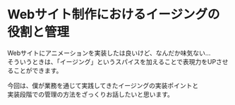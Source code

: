 # Webサイト制作におけるイージングの役割と管理

Webサイトにアニメーションを実装したは良いけど、なんだか味気ない...  
そういうときは、「イージング」というスパイスを加えることで表現力をUPさせることができます。

今回は、僕が業務を通じて実践してきたイージングの実装ポイントと  
実装段階での管理の方法をざっくりお話したいと思います。
